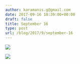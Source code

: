 ```yaml
---
author: karamanis.g@gmail.com
date: 2017-09-16 18:39:00+00:00
draft: false
title: September 16
type: post
url: /blog/2017/9/september-16
---
```




  
   ![](https://images.squarespace-cdn.com/content/v1/4f3f61bae4b063b909445965/1505572832797-6TTRNOX5MNP1ASLTSUBO/ke17ZwdGBToddI8pDm48kJUlZr2Ql5GtSKWrQpjur5t7gQa3H78H3Y0txjaiv_0fDoOvxcdMmMKkDsyUqMSsMWxHk725yiiHCCLfrh8O1z5QPOohDIaIeljMHgDF5CVlOqpeNLcJ80NK65_fV7S1UfNdxJhjhuaNor070w_QAc94zjGLGXCa1tSmDVMXf8RUVhMJRmnnhuU1v2M8fLFyJw/IMG_2272.jpg?format=original)

  

  
   ![](https://images.squarespace-cdn.com/content/v1/4f3f61bae4b063b909445965/1505572834116-TKJQDTQFVSAKNNZIUJPH/ke17ZwdGBToddI8pDm48kF9aEDQaTpZHfWEO2zppK7Z7gQa3H78H3Y0txjaiv_0fDoOvxcdMmMKkDsyUqMSsMWxHk725yiiHCCLfrh8O1z5QPOohDIaIeljMHgDF5CVlOqpeNLcJ80NK65_fV7S1UX7HUUwySjcPdRBGehEKrDf5zebfiuf9u6oCHzr2lsfYZD7bBzAwq_2wCJyqgJebgg/IMG_2274.jpg?format=original)

  


